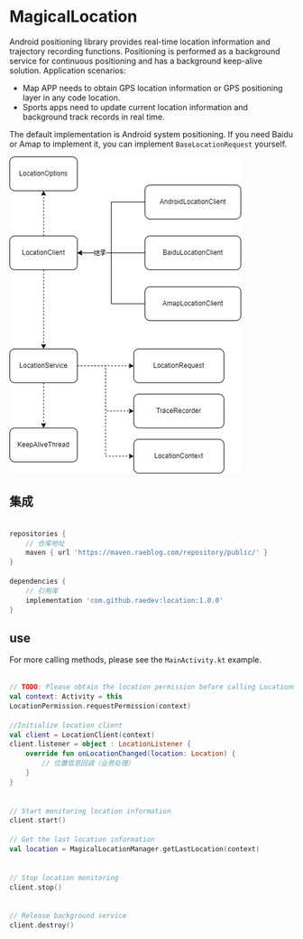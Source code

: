 # MagicalLocation

Android positioning library provides real-time location information and trajectory recording functions. Positioning is performed as a background service for continuous positioning and has a background keep-alive solution. Application scenarios:


- Map APP needs to obtain GPS location information or GPS positioning layer in any code location.
- Sports apps need to update current location information and background track records in real time.

The default implementation is Android system positioning. If you need Baidu or Amap to implement it, you can implement `BaseLocationRequest` yourself.

![arch](architecture.drawio.png)

## 集成

```groovy

repositories {
    // 仓库地址
    maven { url 'https://maven.raeblog.com/repository/public/' }
}

dependencies {
    // 引用库
    implementation 'com.github.raedev:location:1.0.0'
}
```

## use

For more calling methods, please see the `MainActivity.kt` example.

```kotlin

// TODO: Please obtain the location permission before calling LocationClient, otherwise all subsequent services will not be available.
val context: Activity = this
LocationPermission.requestPermission(context)

//Initialize location client
val client = LocationClient(context)
client.listener = object : LocationListener {
    override fun onLocationChanged(location: Location) {
        // 位置信息回调（业务处理）
    }
}


// Start monitoring location information
client.start()

// Get the last location information
val location = MagicalLocationManager.getLastLocation(context)


// Stop location monitoring
client.stop()


// Release background service
client.destroy()

```
